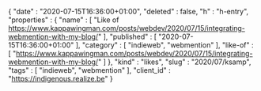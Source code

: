 {
  "date" : "2020-07-15T16:36:00+01:00",
  "deleted" : false,
  "h" : "h-entry",
  "properties" : {
    "name" : [ "Like of https://www.kappawingman.com/posts/webdev/2020/07/15/integrating-webmention-with-my-blog/" ],
    "published" : [ "2020-07-15T16:36:00+01:00" ],
    "category" : [ "indieweb", "webmention" ],
    "like-of" : [ "https://www.kappawingman.com/posts/webdev/2020/07/15/integrating-webmention-with-my-blog/" ]
  },
  "kind" : "likes",
  "slug" : "2020/07/ksamp",
  "tags" : [ "indieweb", "webmention" ],
  "client_id" : "https://indigenous.realize.be"
}
